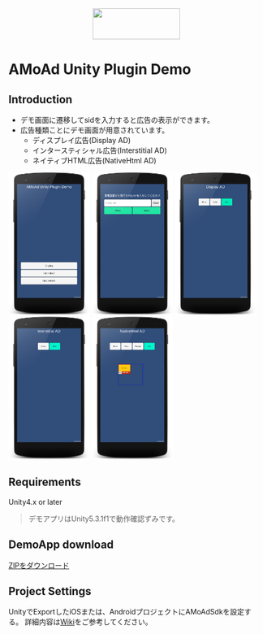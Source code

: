 <div align="center">
<img width="172" height="61" src="http://www.amoad.com/images/logo.png">
</div>

# AMoAd Unity Plugin Demo

## Introduction
* デモ画面に遷移してsidを入力すると広告の表示ができます。
* 広告種類ことにデモ画面が用意されています。
  * ディスプレイ広告(Display AD)
  * インタースティシャル広告(Interstitial AD)
  * ネイティブHTML広告(NativeHtml AD)

<div>
	<img src="/Images/MainScene.png" width=160 alt="Main画面">
  <img src="/Images/FormScene.png" width=160 alt="sid入力画面">
	<img src="/Images/DisplayScene.png" width=160 alt="デモ画面１">
	<img src="/Images/InterstitialScene.png" width=160 alt="デモ画面２">
	<img src="/Images/NativeHtmlScene.png" width=160 alt="デモ画面３">
</div>


## Requirements

Unity4.x or later
>デモアプリはUnity5.3.1f1で動作確認ずみです。

## DemoApp download

[ZIPをダウンロード](https://github.com/amoad/amoad-unity-plugin/archive/master.zip)

## Project Settings

UnityでExportしたiOSまたは、AndroidプロジェクトにAMoAdSdkを設定する。
詳細内容は[Wiki](https://github.com/amoad/amoad-unity-plugin/wiki)をご参考してください。
